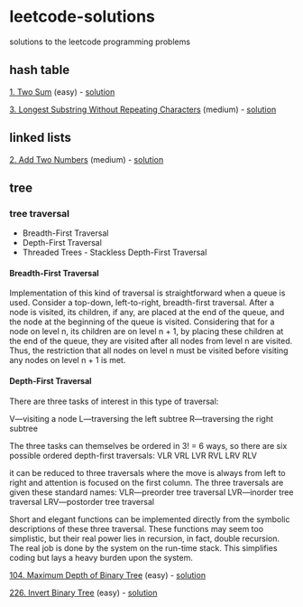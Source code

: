 # leetcode-solutions
solutions to the leetcode programming problems

## hash table

[1. Two Sum](https://leetcode.com/problems/two-sum/) (easy) - [solution](solutions/1_two_sum/)

[3. Longest Substring Without Repeating Characters](https://leetcode.com/problems/longest-substring-without-repeating-characters/) (medium) - [solution](solutions/3_longest_substring/)

## linked lists

[2. Add Two Numbers](https://leetcode.com/problems/add-two-numbers/) (medium) - [solution](solutions/2_add_two_numbers/)

## tree

### tree traversal

* Breadth-First Traversal
* Depth-First Traversal
* Threaded Trees - Stackless Depth-First Traversal

#### Breadth-First Traversal

Implementation of this kind of traversal is straightforward when a queue is used. Consider a top-down, left-to-right, breadth-first traversal. After a node is visited, its children, if any, are placed at the end of the queue, and the node at the beginning of the queue is visited. Considering that for a node on level n, its children are on level n + 1, by placing these children at the end of the queue, they are visited after all nodes from level n are visited. Thus, the restriction that all nodes on level n must be visited before visiting any nodes on level n + 1 is met.

#### Depth-First Traversal

There are three tasks of interest in this type of traversal:

V—visiting a node
L—traversing the left subtree
R—traversing the right subtree

The three tasks can themselves be ordered in 3! = 6 ways, so there are six possible ordered depth-first traversals:
VLR VRL
LVR RVL
LRV RLV

it can be reduced to three traversals where the move is always from left to right and attention is focused on the first column. The three traversals are given these standard names:
VLR—preorder tree traversal
LVR—inorder tree traversal
LRV—postorder tree traversal

Short and elegant functions can be implemented directly from the symbolic descriptions of these three traversal. These functions may seem too simplistic, but their real power lies in recursion, in fact, double recursion. The real job is done by the system on the run-time stack. This simplifies coding but lays a heavy burden upon the system.

[104. Maximum Depth of Binary Tree](https://leetcode.com/problems/maximum-depth-of-binary-tree/) (easy)  - [solution](solutions/104_maximum-depth-of-binary-tree)

[226. Invert Binary Tree](https://leetcode.com/problems/invert-binary-tree/) (easy)  - [solution](solutions/226_invert_binary_tree)